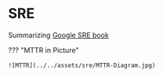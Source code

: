 # SRE

Summarizing [Google SRE book](https://sre.google/sre-book/table-of-contents/)

??? "MTTR in Picture"

    ![MTTR](../../assets/sre/MTTR-Diagram.jpg)
